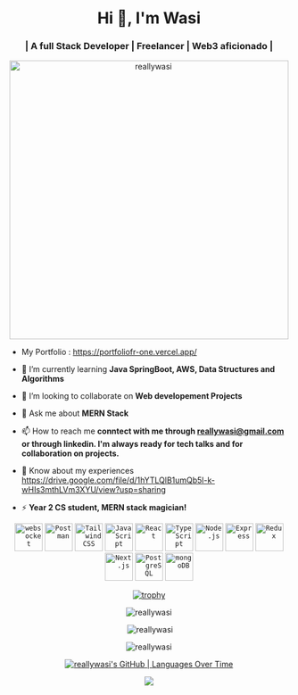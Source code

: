 <h1 align="center">Hi 👋, I'm Wasi</h1>
<h3 align="center">| A full Stack Developer | Freelancer | Web3 aficionado |</h3>
<!-- <img align="right"  width="400" src="https://cdn.dribbble.com/users/116207...">
 -->


<p align="center"> <img src="https://camo.githubusercontent.com/19db51af5f90f1b152bc0b9078f5fe97053955be5074f03f17019c70345bdcdb/68747470733a2f2f6d69726f2e6d656469756d2e636f6d2f6d61782f313336302f302a37513379765349765f7430696f4a2d5a2e676966" alt="reallywasi" width="500px" /> </p>

- My Portfolio : https://portfoliofr-one.vercel.app/
  
- 🌱 I’m currently learning **Java SpringBoot, AWS, Data Structures and Algorithms**

- 👯 I’m looking to collaborate on **Web developement Projects**

- 💬 Ask me about **MERN Stack**

- 📫 How to reach me **conntect with me through reallywasi@gmail.com or through linkedin. I'm always ready for tech talks and for collaboration on projects.**
 
- 📄 Know about my experiences https://drive.google.com/file/d/1hYTLQlB1umQb5l-k-wHIs3mthLVm3XYU/view?usp=sharing

- ⚡  **Year 2 CS student, MERN stack magician!**

<div align="center">
	<code><img width="50" src="https://user-images.githubusercontent.com/25181517/187070862-03888f18-2e63-4332-95fb-3ba4f2708e59.png" alt="websocket" title="websocket"/></code>
	<code><img width="50" src="https://user-images.githubusercontent.com/25181517/192109061-e138ca71-337c-4019-8d42-4792fdaa7128.png" alt="Postman" title="Postman"/></code>
	<code><img width="50" src="https://user-images.githubusercontent.com/25181517/202896760-337261ed-ee92-4979-84c4-d4b829c7355d.png" alt="Tailwind CSS" title="Tailwind CSS"/></code>
	<code><img width="50" src="https://user-images.githubusercontent.com/25181517/117447155-6a868a00-af3d-11eb-9cfe-245df15c9f3f.png" alt="JavaScript" title="JavaScript"/></code>
	<code><img width="50" src="https://user-images.githubusercontent.com/25181517/183897015-94a058a6-b86e-4e42-a37f-bf92061753e5.png" alt="React" title="React"/></code>
	<code><img width="50" src="https://user-images.githubusercontent.com/25181517/183890598-19a0ac2d-e88a-4005-a8df-1ee36782fde1.png" alt="TypeScript" title="TypeScript"/></code>
	<code><img width="50" src="https://user-images.githubusercontent.com/25181517/183568594-85e280a7-0d7e-4d1a-9028-c8c2209e073c.png" alt="Node.js" title="Node.js"/></code>
	<code><img width="50" src="https://user-images.githubusercontent.com/25181517/183859966-a3462d8d-1bc7-4880-b353-e2cbed900ed6.png" alt="Express" title="Express"/></code>
	<code><img width="50" src="https://user-images.githubusercontent.com/25181517/187896150-cc1dcb12-d490-445c-8e4d-1275cd2388d6.png" alt="Redux" title="Redux"/></code>
	<code><img width="50" src="https://github.com/marwin1991/profile-technology-icons/assets/136815194/5f8c622c-c217-4649-b0a9-7e0ee24bd704" alt="Next.js" title="Next.js"/></code>
	<code><img width="50" src="https://user-images.githubusercontent.com/25181517/117208740-bfb78400-adf5-11eb-97bb-09072b6bedfc.png" alt="PostgreSQL" title="PostgreSQL"/></code>
	<code><img width="50" src="https://user-images.githubusercontent.com/25181517/182884177-d48a8579-2cd0-447a-b9a6-ffc7cb02560e.png" alt="mongoDB" title="mongoDB"/></code>
</div>

<div align="center">



[![trophy](https://github-profile-trophy.vercel.app/?username=ryo-ma)](https://github.com/ryo-ma/github-profile-trophy)

<p><img src="https://github-readme-stats.vercel.app/api/top-langs?username=reallywasi&show_icons=true&locale=en&layout=compact" alt="reallywasi" /></p>

<p>&nbsp;<img src="https://github-readme-stats.vercel.app/api?username=reallywasi&show_icons=true&locale=en" alt="reallywasi" /></p>

<p><img src="https://github-readme-streak-stats.herokuapp.com/?user=reallywasi&" alt="reallywasi" /></p>

[![reallywasi's GitHub | Languages Over Time](https://stats.quine.sh/reallywasi/languages-over-time?theme=dark)](https://quine.sh?utm_source=widgets&utm_campaign=reallywasi)

[![](https://visitcount.itsvg.in/api?id=reallywasi&label=Profile%20Views&pretty=false)](https://visitcount.itsvg.in)

</div>
